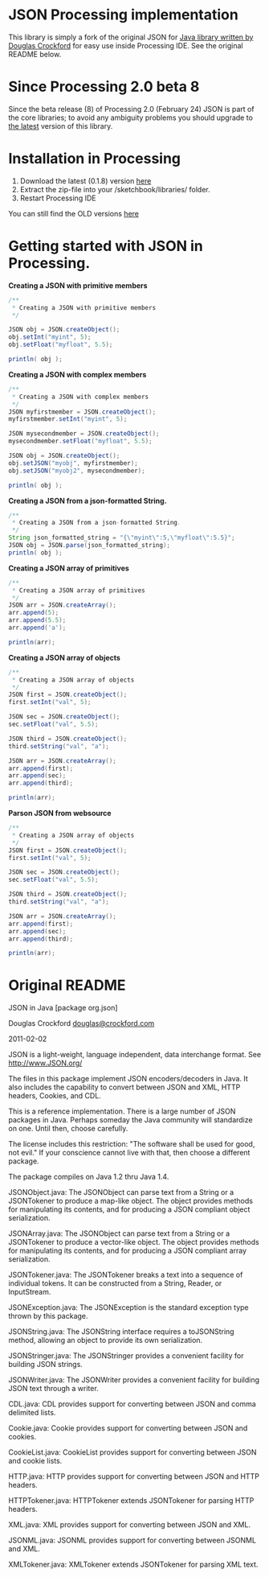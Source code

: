 # JSON Processing implementation

This library is simply a fork of the original JSON for [Java library written by Douglas Crockford](https://github.com/douglascrockford/JSON-java) for easy use inside Processing IDE. See the original README below.

# Since Processing 2.0 beta 8

Since the beta release (8) of Processing 2.0 (February 24) JSON is part of the core libraries; to avoid any ambiguity problems you should upgrade to [the latest](http://santiclaws.se/json4processing/json4processing-0.1.8.zip) version of this library.

# Installation in Processing

1. Download the latest (0.1.8) version [here](http://santiclaws.se/json4processing/json4processing-0.1.8.zip)
2. Extract the zip-file into your /sketchbook/libraries/ folder.
3. Restart Processing IDE

You can still find the OLD versions [here](https://github.com/agoransson/JSON-processing/downloads)

# Getting started with JSON in Processing.

**Creating a JSON with primitive members**

``` java
/**
 * Creating a JSON with primitive members
 */

JSON obj = JSON.createObject();
obj.setInt("myint", 5);
obj.setFloat("myfloat", 5.5);

println( obj );
```

**Creating a JSON with complex members**

``` java
/**
 * Creating a JSON with complex members
 */
JSON myfirstmember = JSON.createObject();
myfirstmember.setInt("myint", 5);

JSON mysecondmember = JSON.createObject();
mysecondmember.setFloat("myfloat", 5.5);

JSON obj = JSON.createObject();
obj.setJSON("myobj", myfirstmember);
obj.setJSON("myobj2", mysecondmember);

println( obj );
```

**Creating a JSON from a json-formatted String.**

``` java
/**
 * Creating a JSON from a json-formatted String.
 */
String json_formatted_string = "{\"myint\":5,\"myfloat\":5.5}";
JSON obj = JSON.parse(json_formatted_string);
println( obj );
```

**Creating a JSON array of primitives**

``` java
/**
 * Creating a JSON array of primitives
 */
JSON arr = JSON.createArray();
arr.append(5);
arr.append(5.5);
arr.append('a');

println(arr);
```

**Creating a JSON array of objects**

``` java
/**
 * Creating a JSON array of objects
 */
JSON first = JSON.createObject();
first.setInt("val", 5);

JSON sec = JSON.createObject();
sec.setFloat("val", 5.5);

JSON third = JSON.createObject();
third.setString("val", "a");

JSON arr = JSON.createArray();
arr.append(first);
arr.append(sec);
arr.append(third);

println(arr);
```

**Parson JSON from websource**

``` java
/**
 * Creating a JSON array of objects
 */
JSON first = JSON.createObject();
first.setInt("val", 5);

JSON sec = JSON.createObject();
sec.setFloat("val", 5.5);

JSON third = JSON.createObject();
third.setString("val", "a");

JSON arr = JSON.createArray();
arr.append(first);
arr.append(sec);
arr.append(third);

println(arr);
```

# Original README

JSON in Java [package org.json]

Douglas Crockford
douglas@crockford.com

2011-02-02


JSON is a light-weight, language independent, data interchange format.
See http://www.JSON.org/

The files in this package implement JSON encoders/decoders in Java. 
It also includes the capability to convert between JSON and XML, HTTP 
headers, Cookies, and CDL. 

This is a reference implementation. There is a large number of JSON packages
in Java. Perhaps someday the Java community will standardize on one. Until 
then, choose carefully.

The license includes this restriction: "The software shall be used for good, 
not evil." If your conscience cannot live with that, then choose a different
package.

The package compiles on Java 1.2 thru Java 1.4.


JSONObject.java: The JSONObject can parse text from a String or a JSONTokener
to produce a map-like object. The object provides methods for manipulating its
contents, and for producing a JSON compliant object serialization.

JSONArray.java: The JSONObject can parse text from a String or a JSONTokener
to produce a vector-like object. The object provides methods for manipulating 
its contents, and for producing a JSON compliant array serialization.

JSONTokener.java: The JSONTokener breaks a text into a sequence of individual
tokens. It can be constructed from a String, Reader, or InputStream.

JSONException.java: The JSONException is the standard exception type thrown
by this package.


JSONString.java: The JSONString interface requires a toJSONString method, 
allowing an object to provide its own serialization.

JSONStringer.java: The JSONStringer provides a convenient facility for 
building JSON strings.

JSONWriter.java: The JSONWriter provides a convenient facility for building 
JSON text through a writer.
 

CDL.java: CDL provides support for converting between JSON and comma
delimited lists.

Cookie.java: Cookie provides support for converting between JSON and cookies.

CookieList.java: CookieList provides support for converting between JSON and
cookie lists.

HTTP.java: HTTP provides support for converting between JSON and HTTP headers.

HTTPTokener.java: HTTPTokener extends JSONTokener for parsing HTTP headers.

XML.java: XML provides support for converting between JSON and XML.

JSONML.java: JSONML provides support for converting between JSONML and XML.

XMLTokener.java: XMLTokener extends JSONTokener for parsing XML text.
